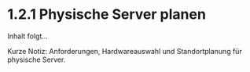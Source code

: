 # 1.2.1 Physische Server planen

Inhalt folgt...

Kurze Notiz: Anforderungen, Hardwareauswahl und Standortplanung für physische Server.